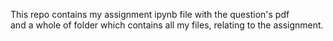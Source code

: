 <p>This repo contains  my assignment ipynb file with the question's pdf <br> and a whole of folder which contains all my files, relating to the assignment.</p>
